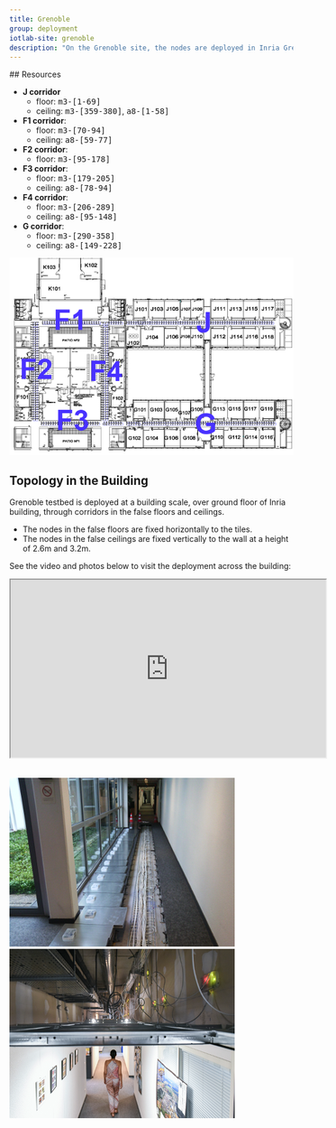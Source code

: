 ```yaml
---
title: Grenoble
group: deployment
iotlab-site: grenoble
description: "On the Grenoble site, the nodes are deployed in Inria Grenoble – Rhône-Alpes building. They are spread across corridors of the the ground floor. it's very usefull for large network and multi-hop experimentations."
---
```


<div class="row">
<div class="col-lg-6" markdown="1">
## Resources

* **J corridor**
    * floor: <tt>m3-[1-69]</tt>
    * ceiling: <tt>m3-[359-380]</tt>, <tt>a8-[1-58]</tt>
* **F1 corridor**:
    * floor: <tt>m3-[70-94]</tt>
    * ceiling: <tt>a8-[59-77]</tt>
* **F2 corridor**:
    * floor: <tt>m3-[95-178]</tt>
* **F3 corridor**:
    * floor: <tt>m3-[179-205]</tt>
    * ceiling: <tt>a8-[78-94]</tt>
* **F4 corridor**:
    * floor: <tt>m3-[206-289]</tt>
    * ceiling: <tt>a8-[95-148]</tt>
* **G corridor**:
    * floor: <tt>m3-[290-358]</tt>
    * ceiling: <tt>a8-[149-228]</tt>

</div>
<div class="col-lg-6" markdown="1">
<p><a href="https://www.openstreetmap.org/#map=19/45.21830/5.80703"><img src="/assets/images/deployments/grenoble/plan.png" alt="plan-grenoble" class="img-fluid" /></a></p>
</div>
</div>

## Topology in the Building

Grenoble testbed is deployed at a building scale, over ground floor of Inria building, through corridors in the false floors and ceilings.

* The nodes in the false floors are fixed horizontally to the tiles. 
* The nodes in the false ceilings are fixed vertically to the wall at a height of 2.6m and 3.2m.

See the video and photos below to visit the deployment across the building:

<div class="embed-responsive embed-responsive-16by9">
  <iframe class="embed-responsive-item" width="560" height="315" src="https://www.youtube.com/embed/xxNPQyY-xzw" allowfullscreen></iframe>
</div>

<br>
<p><img src="/assets/images/deployments/grenoble/false-floors.png" alt="false-floors" />
<img src="/assets/images/deployments/grenoble/false-ceilings.png" alt="false-ceilings" /></p>

